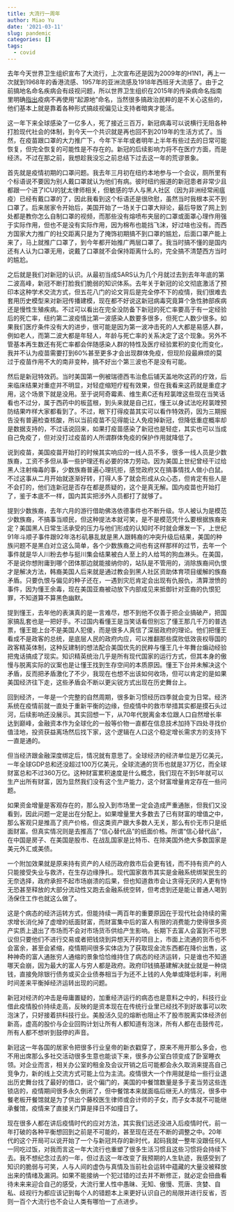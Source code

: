 ```yaml
---
title: 大流行一周年
author: Miao Yu
date: '2021-03-11'
slug: pandemic
categories: []
tags:
  - covid
---
```


去年今天世界卫生组织宣布了大流行，上次宣布还是因为2009年的H1N1，再上一次就到1968年的香港流感、1957年的亚洲流感及1918年西班牙大流感了。由于之前搞地名命名疾病会有歧视问题，所以世界卫生组织在2015年的传染病命名指南里明确[指出](https://www.who.int/publications/i/item/WHO-HSE-FOS-15.1)疫病不再使用“起源地”命名，当然很多搞政治民粹的是不关心这些的，他们基本上就是靠着各种形式搞歧视偏见让支持者暗爽才能活。

这一年下来全球感染了一亿多人，死了接近三百万，新冠病毒可以说横行无阻各种打脸现代社会的体制，到今天一个共识就是再也回不到2019年的生活方式了。当然，在疫苗跟口罩的大力推广下，今年下半年或者明年上半年有些过去的日常可能恢复，但完全恢复的可能性是不存在的。新冠的后续影响力将不在医疗方面，而是经济。不过在那之前，我想趁我没忘之前总结下过去这一年的荒谬景象。

首先就是疫情初期的口罩问题。我去年三月初在纽约本地参与一个会议，厕所里有个标语说不要因为别人戴口罩就认为他们有病。彼时纽约报道的新冠患者非常少且都跟一个进了ICU的犹太律师相关，但敏感的华人与黑人社区（因为非洲经常闹瘟疫）已经有戴口罩的了，因此我看到这个标语还是很欣慰，虽然当时我根本买不到口罩了。后来居家令开始后，美国开始了一场关于口罩大辩论，最后导致了网上到处都是教你怎么自制口罩的视频，而那些没有熔喷布夹层的口罩或面罩心理作用强于实际作用，但也不是没有实际作用，因为棉布也能挡飞沫，好过啥也没有。而西方国家大力推广的社交距离只是为了掩饰初期搞不到口罩的尴尬，后面口罩产能上来了，马上就推广口罩了，到今年都开始推广两层口罩了。我当时搞不懂的是国内还有人认为口罩无用，说戴了口罩就不会保持距离什么的，完全搞不清楚西方当时的尴尬。

之后就是我们对新冠的认识。从最初当成SARS认为几个月就过去到去年年底的第二波高峰，新冠不断打脸我们脆弱的知识体系。去年关于新冠的论文彻底激活了预印本这种学术交流方式，但五花八门的论文背后是完全停不下的疫情，我们很难去套用历史模型来对新冠传播建模，现在都不好说这新冠病毒究竟算个急性肺部疾病还是慢性生殖疾病。不过可以看出在完全没防备下新冠的死亡率要高于有一定经验后的死亡率，纽约第二波疫情比第一波感染人数要多很多，但死亡人数少很多。如果我们医疗条件没有大的进步，很可能是因为第一波冲击死的人大都是易感人群，例如老人，而第二波大都是年轻人，年龄与死亡率的关系决定了这个现象。另外不管基本再生数还有死亡率都会伴随感染人群的特性及医疗经验累积的变化而变化，我并不认为疫苗需要打到60%甚至更多才会出现群体免疫，但现阶段最麻烦的莫过于疫苗作用不大的南非变种，搞不好出个第三波也不是没有可能。

然后是新冠特效药。当时美国第一例被瑞德西韦治愈后铺天盖地吹这药的疗效，后来临床结果对重症并不明显，对轻症缩短疗程有效果，但在我看来这药就是重症才用，这个场景下就是没用。至于说阿奇霉素、维生素C还有羟氯喹这些现在当笑话看也不过分，属于西药中的板蓝根，到头来就是自己扛，懂王以身试法吃羟氯喹预防结果咋样大家都看到了。不过，眼下打得疫苗其实可以看作特效药，因为三期报告没有普遍检查核酸，所以当前疫苗不见得能让人免疫掉新冠，但降低重症概率却是数据支持的，不过话说回来，如果打疫苗感染了新冠也是轻症，其实也可以当成自己免疫了，但对没打过疫苗的人所谓群体免疫的保护作用就降低了。

说到疫苗，美国疫苗开始打的时候其实响应的一线人员不多，很多一线人员是少数族裔，工资不多但从事一些护理还有必要的体力劳动。因为美国上世纪曾经干过给黑人注射梅毒的事，少数族裔普遍心理抗拒，感觉政府又在搞事情找人做小白鼠。不过这事从二月开始就逐渐好转，打得人多了就会形成从众心态，但肯定有些人是不会打的，他们连新冠是否存在都是质疑的，这个是真无解。国内疫苗也开始打了，鉴于本底不一样，国内其实把涉外人员都打了就够了。

提到少数族裔，去年六月的游行借助佛洛依德事件也不断升级。华人被认为是模范少数族裔，不搞事当顺民，但这种提法本就可笑，是不是模范凭什么要根据族裔来定？美国黑人日常生活承受的压力与他们形成的认知时不时就会爆发一下，上世纪91年斗顺子事件跟92年洛杉矶暴乱就是黑人跟韩裔的冲突升级后结果，美国的种族问题不是黑白对立这么简单，各个少数族裔之间也有这样那样的过节，去年一个事件就是华人川粉去参与挺川集会结果被白人至上的人给骂的狗血淋头。在美国，不是说你想附庸到哪个团体那边就能接纳你的，站队是不管用的，消除族裔间仇恨才是解决方法，韩裔美国人后来就是通过教会到黑人社区资助体育项目缓解的族裔矛盾。只要仇恨与偏见的种子还在，一遇到灾厄肯定会出现有仇报仇，清算泄愤的事件，因为懂王余毒，现在美国亚裔被动放下内部成见来抵御针对亚裔的仇恨犯罪，不知道算不算黑色幽默。

提到懂王，去年他的表演真的是一言难尽，想不到他不仅善于把企业搞破产，把国家搞乱套也是一把好手。不过国内看懂王是当笑话看但别忘了懂王那几千万的普选票，懂王能上台不是美国人犯傻，而是很多人真信了深层政府的理论。他们把懂王看成不是政客的总统，是底层人民的政府内应，可以推翻那些腐败低效丧权辱国的政客精英体制，这种反建制的想法配合美国优先的民粹与懂王几十年舞台煽动经验把鬼话搞成了现实。知识精英统治几乎是所有现代国家的运行方式，但其本身的傲慢与脱离实际的议案也是让懂王找到生存空间的本质原因。懂王下台并未解决这个矛盾，反而把矛盾激化了不少，我现在也想不出该如何收场，但可以肯定的是如果美国经济往下走，这些矛盾会不断以更尖锐方式出现在历史舞台上。

回到经济，一年是一个完整的自然周期，很多新习惯经历四季就会变为日常。经济系统在疫情前就一直处于重新平衡的边缘，但疫情中的救市举措其实都是摸石头过河，后续影响还没展示。其实回想一下，从70年代脱离金本位跟人口自然增长率达到巅峰，金融资本作为全球化的一般等价物一直都在信息技术加持下四处寻找价值洼地，投资获益离场然后找下家，这个逻辑在人口这个稳定增长需求方的支持下一直是通的。

但当经济跟金融深度绑定后，情况就有意思了。全球经济的经济单位是万亿美元，一年全球GDP总和还没超过100万亿美元，全球流通的货币也就是37万亿，而全球财富总和不过360万亿。这种财富累积速度是什么概念，我们现在不到5年就可以生产出所有财富，因为显然我们没有这个生产能力，这个财富增量肯定存在一些问题。

如果资金增量是客观存在的，那么投入到市场里一定会造成严重通胀，但我们又没看到，因此问题一定是出在分配上。如果增量里大多数去了已有财富的增值之中，那么客观只是推高了资产价格，但这类资产跟大多数人无关，那么有价无市只是纸面财富。但真实情况则是去推高了“信心替代品”的纸面价格。所谓“信心替代品”，在中国是房子、在美国是股市、在战乱国家是比特币、在除美国外绝大多数国家是美元外汇或美债。

一个附加效果就是原来持有资产的人经历政府救市后会更有钱，而不持有资产的人只能接受失业与救济，在生存边缘挣扎。现代国家救市其实是金融系统绑架民生的无奈选择，政府承担不起市场崩溃的后果，但也知道救市会让贪得无厌的人更有恃无恐甚至释放的大部分流动性又跑去金融系统空转，但考虑到还是能让普通人喝到汤保住工作也就这么做了。

这是个病态的经济运转方式，但能持续一两百年的重要原因在于现代社会持续的需求增长消化掉了虚增的纸面财富，而财富集中后的富人有限的消费能力使得很多资产实质上退出了市场而不会对市场货币供给产生影响。长期下去富人会富到不可思议但只要他们不进行交易或者把钱烧到异想天开的项目上，市面上流通的货币也不会富余，甚至会紧缩，疫情期间很多实体店为了获取现金流东西都在降价出售，这种神奇的富人通胀穷人通缩的景象恰恰维持住了病态的经济运转，只是谁也不知道哪天会崩，因为最大的富人与穷人都是政府。政府印钱搞基建解决就业就是一种烧钱，直接免除银行债务或买企业债券相当于为还不上钱的人免单或降低利率，利用时间差来平衡掉经济运转出现的问题。

新冠对经济的冲击是毋庸置疑的，加重经济运行的病态也是意料之中的，科技行业借此疫情股价持续走高，反映的是资本现在在传统行业里已经找不到好故事可以吹泡沫了，只好接着拱科技行业。美股活久见的熔断也阻止不了股市脱离实体经济创新高，虚高的股价与企业回购计划让所有人都知道有泡沫，所有人都在击鼓传花，所有人都不想听到鼓停的声音。

新冠这一年各国的居家令把很多行业皇帝的新衣戳穿了，原来不用开那么多会，也不用出席那么多社交活动很多生意也能谈下来，很多办公室白领变成了卧室睡衣领。对企业而言，相关办公室的租金及会议开销之后可能都会永久取消来提高自己竞争力，新的线上交流方式可能上位为主流。疫情很大一个作用就是给一些行业退出历史舞台找了最好的借口，说个偏门的，美国的中餐馆数量是多于麦当劳这些连锁店的，疫情期间很多永久倒闭了，但中餐馆本来就面临后继无人的情况，很多中餐老板开餐馆就是为了供出个藤校医生律师或会计师的子女，而子女本就不可能继承餐馆，疫情来了直接关门算是择日不如撞日了。

现在很多人都在讲后疫情时代的应对方法，其实我们远还没进入后疫情时代，前一年打破的各种平衡想回到之前是不可能的，甚至现在还在不断的调整之中。20年代的这个开局可以说开始了一个与新冠共存的新时代，起码我就一整年没跟任何人一同吃过饭，对我而言这一年大流行也重塑了很多生活习惯且这些习惯将会持续下去。我不想纪念过去的一年，但过去这一年改变了我预期的人生轨迹，我感受到了知识的脆弱与可笑，人与人间的虚伪与真情及当前社会运转中蕴藏的大量没被释放出来的情绪及漏洞。如果不能接纳一个犯过错的过去并不断修正，就必定会扭曲看待未来来迎合自己的感受，大流行里人性中愚昧、无知、傲慢、荒唐、贪婪、自私、歧视行为都应该记到每个人的错题本上来更好认识自己的局限并进行反省，否则一百个大流行也不会让人类有哪怕一丁点进步。
